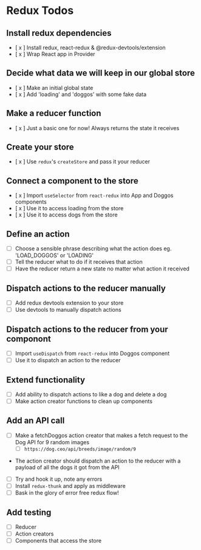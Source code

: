 # Redux Todos

## Install redux dependencies

- [ x ] Install redux, react-redux & @redux-devtools/extension
- [ x ] Wrap React app in Provider

## Decide what data we will keep in our global store

- [ x ] Make an initial global state
- [ x ] Add 'loading' and 'doggos' with some fake data

## Make a reducer function

- [ x ] Just a basic one for now! Always returns the state it receives

## Create your store

- [ x ] Use `redux`'s `createStore` and pass it your reducer

## Connect a component to the store

- [ x ] Import `useSelector` from `react-redux` into App and Doggos components
- [ x ] Use it to access loading from the store
- [ x ] Use it to access dogs from the store

## Define an action

- [ ] Choose a sensible phrase describing what the action does eg. 'LOAD_DOGGOS' or 'LOADING'
- [ ] Tell the reducer what to do if it receives that action
- [ ] Have the reducer return a new state no matter what action it received

## Dispatch actions to the reducer manually

- [ ] Add redux devtools extension to your store
- [ ] Use devtools to manually dispatch actions

## Dispatch actions to the reducer from your componont

- [ ] Import `useDispatch` from `react-redux` into Doggos component
- [ ] Use it to dispatch an action to the reducer

## Extend functionality

- [ ] Add ability to dispatch actions to like a dog and delete a dog
- [ ] Make action creator functions to clean up components

## Add an API call

- [ ] Make a fetchDoggos action creator that makes a fetch request to the Dog API for 9 random images
  - [ ] `https://dog.ceo/api/breeds/image/random/9`
- The action creator should dispatch an action to the reducer with a payload of all the dogs it got from the API
- [ ] Try and hook it up, note any errors
- [ ] Install `redux-thunk` and apply as middleware
- [ ] Bask in the glory of error free redux flow!

## Add testing

- [ ] Reducer
- [ ] Action creators
- [ ] Components that access the store
